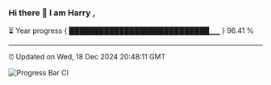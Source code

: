### Hi there 👋 I am Harry , 

⏳ Year progress { ████████████████████████████▁▁ } 96.41 %

---

⏰ Updated on Wed, 18 Dec 2024 20:48:11 GMT

![Progress Bar CI](https://github.com/duykhang68/duykhang68/workflows/Progress%20Bar%20CI/badge.svg)
